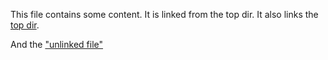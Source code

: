 This file contains some content.  It is linked from the top dir.
It also links the [top dir](../test.md).

And the ["unlinked file"](unlinked/unlinked.md)
